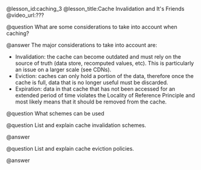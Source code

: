 @lesson_id:caching_3
@lesson_title:Cache Invalidation and It's Friends
@video_url:???


@question What are some considerations to take into account when caching?

@answer The major considerations to take into account are: 
- Invalidation: the cache can become outdated and must rely on the source of truth (data store, recomputed values, etc). This is particularly an issue on a larger scale (see CDNs).
- Eviction: caches can only hold a portion of the data, therefore once the cache is full, data that is no longer useful must be discarded.
- Expiration: data in that cache that has not been accessed for an extended period of time violates the Locality of Reference Principle and most likely means that it should be removed from the cache.

@question What schemes can be used

@question List and explain cache invalidation schemes.

@answer


@question List and explain cache eviction policies.

@answer
